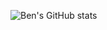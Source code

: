 ![Ben's GitHub stats](https://github-readme-stats.vercel.app/api?username=anuraghazra&theme=dark&show_icons=true)

<!---
ben-woodard/ben-woodard is a ✨ special ✨ repository because its `README.md` (this file) appears on your GitHub profile.
You can click the Preview link to take a look at your changes.
--->

